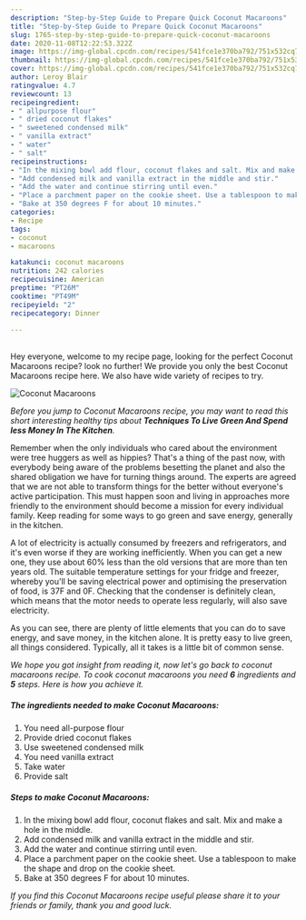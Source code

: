 ```yaml
---
description: "Step-by-Step Guide to Prepare Quick Coconut Macaroons"
title: "Step-by-Step Guide to Prepare Quick Coconut Macaroons"
slug: 1765-step-by-step-guide-to-prepare-quick-coconut-macaroons
date: 2020-11-08T12:22:53.322Z
image: https://img-global.cpcdn.com/recipes/541fce1e370ba792/751x532cq70/coconut-macaroons-recipe-main-photo.jpg
thumbnail: https://img-global.cpcdn.com/recipes/541fce1e370ba792/751x532cq70/coconut-macaroons-recipe-main-photo.jpg
cover: https://img-global.cpcdn.com/recipes/541fce1e370ba792/751x532cq70/coconut-macaroons-recipe-main-photo.jpg
author: Leroy Blair
ratingvalue: 4.7
reviewcount: 13
recipeingredient:
- " allpurpose flour"
- " dried coconut flakes"
- " sweetened condensed milk"
- " vanilla extract"
- " water"
- " salt"
recipeinstructions:
- "In the mixing bowl add flour, coconut flakes and salt. Mix and make a hole in the middle."
- "Add condensed milk and vanilla extract in the middle and stir."
- "Add the water and continue stirring until even."
- "Place a parchment paper on the cookie sheet. Use a tablespoon to make the shape and drop on the cookie sheet."
- "Bake at 350 degrees F for about 10 minutes."
categories:
- Recipe
tags:
- coconut
- macaroons

katakunci: coconut macaroons 
nutrition: 242 calories
recipecuisine: American
preptime: "PT26M"
cooktime: "PT49M"
recipeyield: "2"
recipecategory: Dinner

---
```

<br>
Hey everyone, welcome to my recipe page, looking for the perfect Coconut Macaroons recipe? look no further! We provide you only the best Coconut Macaroons recipe here. We also have wide variety of recipes to try.
<br>


![Coconut Macaroons](https://img-global.cpcdn.com/recipes/541fce1e370ba792/751x532cq70/coconut-macaroons-recipe-main-photo.jpg)

<i>Before you jump to Coconut Macaroons recipe, you may want to read this short interesting healthy tips about 
<strong>Techniques To Live Green And Spend less Money In The Kitchen</strong>.</i>
</br>

Remember when the only individuals who cared about the environment were tree huggers as well as hippies? That's a thing of the past now, with everybody being aware of the problems besetting the planet and also the shared obligation we have for turning things around. The experts are agreed that we are not able to transform things for the better without everyone's active participation. This must happen soon and living in approaches more friendly to the environment should become a mission for every individual family. Keep reading for some ways to go green and save energy, generally in the kitchen.

A lot of electricity is actually consumed by freezers and refrigerators, and it's even worse if they are working inefficiently. When you can get a new one, they use about 60% less than the old versions that are more than ten years old. The suitable temperature settings for your fridge and freezer, whereby you'll be saving electrical power and optimising the preservation of food, is 37F and 0F. Checking that the condenser is definitely clean, which means that the motor needs to operate less regularly, will also save electricity.

As you can see, there are plenty of little elements that you can do to save energy, and save money, in the kitchen alone. It is pretty easy to live green, all things considered. Typically, all it takes is a little bit of common sense.


<i>We hope you got insight from reading it, now let's go back to coconut macaroons recipe. To cook coconut macaroons you need <strong>6</strong> ingredients and <strong>5</strong> steps. Here is how you achieve it.
</i>

##### The ingredients needed to make Coconut Macaroons:

1. You need  all-purpose flour
1. Provide  dried coconut flakes
1. Use  sweetened condensed milk
1. You need  vanilla extract
1. Take  water
1. Provide  salt


##### Steps to make Coconut Macaroons:

1. In the mixing bowl add flour, coconut flakes and salt. Mix and make a hole in the middle.
1. Add condensed milk and vanilla extract in the middle and stir.
1. Add the water and continue stirring until even.
1. Place a parchment paper on the cookie sheet. Use a tablespoon to make the shape and drop on the cookie sheet.
1. Bake at 350 degrees F for about 10 minutes.


<i>If you find this Coconut Macaroons recipe useful please share it to your friends or family, thank you and good luck.</i>
